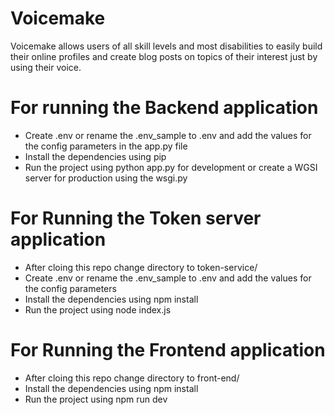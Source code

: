 # Voicemake
Voicemake allows users of all skill levels and most disabilities to easily build their online profiles and create blog posts on topics of their interest just by using their voice.

# For running the Backend application
- Create .env or rename the .env_sample to .env and add the values for the config parameters in the app.py file
- Install the dependencies using pip
- Run the project using python app.py for development or create a WGSI server for production using the wsgi.py

# For Running the Token server application

- After cloing this repo change directory to token-service/
- Create .env or rename the .env_sample to .env and add the values for the config parameters
- Install the dependencies using npm install
- Run the project using node index.js

# For Running the Frontend application
- After cloing this repo change directory to front-end/
- Install the dependencies using npm install
- Run the project using npm run dev


